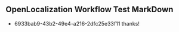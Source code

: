 ## OpenLocalization Workflow Test MarkDown
* 6933bab9-43b2-49e4-a216-2dfc25e33f11 thanks!

<!--HONumber=Aug16_HO4-->


